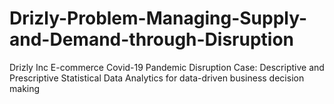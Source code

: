 # Drizly-Problem-Managing-Supply-and-Demand-through-Disruption

Drizly Inc E-commerce Covid-19 Pandemic Disruption Case: Descriptive and Prescriptive Statistical Data Analytics for data-driven business decision making
